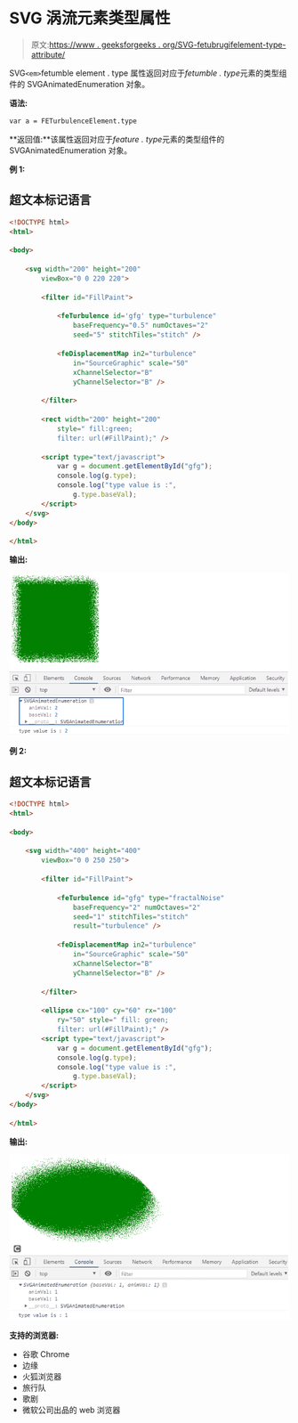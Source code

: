 # SVG 涡流元素类型属性

> 原文:[https://www . geeksforgeeks . org/SVG-fetubrugifelement-type-attribute/](https://www.geeksforgeeks.org/svg-feturbulenceelement-type-attribute/)

SVG`<em>`fetumble element . type 属性返回对应于*fetumble . type*元素的类型组件的 SVGAnimatedEnumeration 对象。

**语法:**

```html
var a = FETurbulenceElement.type
```

**返回值:**该属性返回对应于*feature . type*元素的类型组件的 SVGAnimatedEnumeration 对象。

**例 1:**

## 超文本标记语言

```html
<!DOCTYPE html> 
<html> 

<body> 

    <svg width="200" height="200"
        viewBox="0 0 220 220"> 

        <filter id="FillPaint"> 

            <feTurbulence id='gfg' type="turbulence"
                baseFrequency="0.5" numOctaves="2"
                seed="5" stitchTiles="stitch" /> 

            <feDisplacementMap in2="turbulence"
                in="SourceGraphic" scale="50"
                xChannelSelector="B"
                yChannelSelector="B" /> 

        </filter> 

        <rect width="200" height="200"
            style=" fill:green; 
            filter: url(#FillPaint);" />

        <script type="text/javascript">
            var g = document.getElementById("gfg");
            console.log(g.type);
            console.log("type value is :", 
                g.type.baseVal);
        </script> 
    </svg> 
</body> 

</html>
```

**输出:**

![](img/c3c5177866d1f211d402d70165d34672.png)

**例 2:**

## 超文本标记语言

```html
<!DOCTYPE html> 
<html> 

<body> 

    <svg width="400" height="400"
        viewBox="0 0 250 250"> 

        <filter id="FillPaint"> 

            <feTurbulence id="gfg" type="fractalNoise"
                baseFrequency="2" numOctaves="2"
                seed="1" stitchTiles="stitch"
                result="turbulence" /> 

            <feDisplacementMap in2="turbulence"
                in="SourceGraphic" scale="50"
                xChannelSelector="B"
                yChannelSelector="B" /> 

        </filter> 

        <ellipse cx="100" cy="60" rx="100"
            ry="50" style=" fill: green; 
            filter: url(#FillPaint);" /> 
        <script type="text/javascript">
            var g = document.getElementById("gfg");
            console.log(g.type);
            console.log("type value is :", 
                g.type.baseVal);
        </script>
    </svg> 
</body> 

</html>
```

**输出:**

![](img/0c3e49f03b6c5d592d86d70f1991f750.png)

**支持的浏览器:**

*   谷歌 Chrome
*   边缘
*   火狐浏览器
*   旅行队
*   歌剧
*   微软公司出品的 web 浏览器